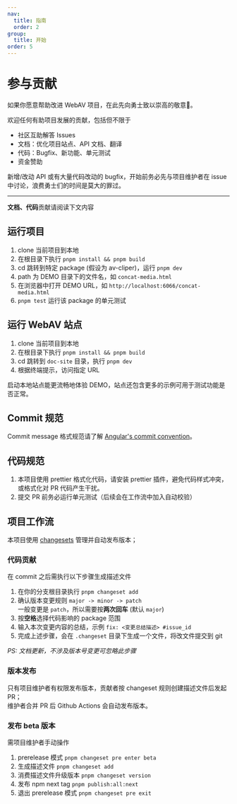 ```yaml
---
nav:
  title: 指南
  order: 2
group:
  title: 开始
order: 5
---
```


# 参与贡献

如果你愿意帮助改进 WebAV 项目，在此先向勇士致以崇高的敬意🫡。

欢迎任何有助项目发展的贡献，包括但不限于

- 社区互助解答 Issues
- 文档：优化项目站点、API 文档、翻译
- 代码：Bugfix、新功能、单元测试
- 资金赞助

新增/改动 API 或有大量代码改动的 bugfix，开始前务必先与项目维护者在 issue 中讨论，浪费勇士们的时间是莫大的罪过。

---

**文档、代码**贡献请阅读下文内容

## 运行项目

1. clone 当前项目到本地
2. 在根目录下执行 `pnpm install && pnpm build`
3. cd 跳转到特定 package (假设为 av-cliper)，运行 `pnpm dev`
4. path 为 DEMO 目录下的文件名，如 `concat-media.html`
5. 在浏览器中打开 DEMO URL，如 `http://localhost:6066/concat-media.html`
6. `pnpm test` 运行该 package 的单元测试

## 运行 WebAV 站点

1. clone 当前项目到本地
2. 在根目录下执行 `pnpm install && pnpm build`
3. cd 跳转到 `doc-site` 目录，执行 `pnpm dev`
4. 根据终端提示，访问指定 URL

启动本地站点能更流畅地体验 DEMO，站点还包含更多的示例可用于测试功能是否正常。

## Commit 规范

Commit message 格式规范请了解 [Angular's commit convention](https://github.com/conventional-changelog/conventional-changelog/tree/master/packages/conventional-changelog-angular)。

## 代码规范

1. 本项目使用 prettier 格式化代码，请安装 prettier 插件，避免代码样式冲突，或格式化对 PR 代码产生干扰。
2. 提交 PR 前务必运行单元测试（后续会在工作流中加入自动校验）

## 项目工作流

本项目使用 [changesets](https://github.com/changesets/changesets) 管理并自动发布版本；

### 代码贡献

在 commit 之后需执行以下步骤生成描述文件

1. 在你的分支根目录执行 `pnpm changeset add`
2. 确认版本变更规则 `major -> minor -> patch`  
   一般变更是 `patch`，所以需要按**两次回车** (默认 `major`)
3. 按**空格**选择代码影响的 package 范围
4. 输入本次变更内容的总结，示例 `fix: <变更总结描述> #issue_id`
5. 完成上述步骤，会在 `.changeset` 目录下生成一个文件，将改文件提交到 git

_PS: 文档更新，不涉及版本号变更可忽略此步骤_

### 版本发布

只有项目维护者有权限发布版本，贡献者按 changeset 规则创建描述文件后发起 PR；  
维护者合并 PR 后 Github Actions 会自动发布版本。

### 发布 beta 版本

需项目维护者手动操作

1. prerelease 模式 `pnpm changeset pre enter beta`
2. 生成描述文件 `pnpm changeset add`
3. 消费描述文件升级版本 `pnpm changeset version`
4. 发布 npm next tag `pnpm publish:all:next`
5. 退出 prerelease 模式 `pnpm changeset pre exit`
